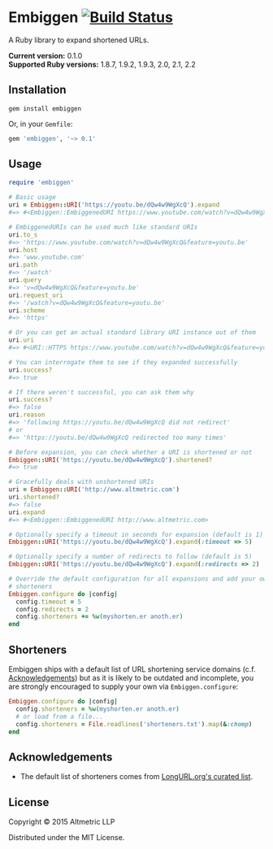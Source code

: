 # Embiggen [![Build Status](https://travis-ci.org/altmetric/embiggen.svg?branch=master)](https://travis-ci.org/altmetric/embiggen)

A Ruby library to expand shortened URLs.

**Current version:** 0.1.0  
**Supported Ruby versions:** 1.8.7, 1.9.2, 1.9.3, 2.0, 2.1, 2.2

## Installation

```
gem install embiggen
```

Or, in your `Gemfile`:

```ruby
gem 'embiggen', '~> 0.1'
```

## Usage
```ruby
require 'embiggen'

# Basic usage
uri = Embiggen::URI('https://youtu.be/dQw4w9WgXcQ').expand
#=> #<Embiggen::EmbiggenedURI https://www.youtube.com/watch?v=dQw4w9WgXcQ&feature=youtu.be>

# EmbiggenedURIs can be used much like standard URIs
uri.to_s
#=> 'https://www.youtube.com/watch?v=dQw4w9WgXcQ&feature=youtu.be'
uri.host
#=> 'www.youtube.com'
uri.path
#=> '/watch'
uri.query
#=> 'v=dQw4w9WgXcQ&feature=youtu.be'
uri.request_uri
#=> '/watch?v=dQw4w9WgXcQ&feature=youtu.be'
uri.scheme
#=> 'https'

# Or you can get an actual standard library URI instance out of them
uri.uri
#=> #<URI::HTTPS https://www.youtube.com/watch?v=dQw4w9WgXcQ&feature=youtu.be>

# You can interrogate them to see if they expanded successfully
uri.success?
#=> true

# If there weren't successful, you can ask them why
uri.success?
#=> false
uri.reason
#=> 'following https://youtu.be/dQw4w9WgXcQ did not redirect'
# or
#=> 'https://youtu.be/dQw4w9WgXcQ redirected too many times'

# Before expansion, you can check whether a URI is shortened or not
Embiggen::URI('https://youtu.be/dQw4w9WgXcQ').shortened?
#=> true

# Gracefully deals with unshortened URIs
uri = Embiggen::URI('http://www.altmetric.com')
uri.shortened?
#=> false
uri.expand
#=> #<Embiggen::EmbiggenedURI http://www.altmetric.com>

# Optionally specify a timeout in seconds for expansion (default is 1)
Embiggen::URI('https://youtu.be/dQw4w9WgXcQ').expand(:timeout => 5)

# Optionally specify a number of redirects to follow (default is 5)
Embiggen::URI('https://youtu.be/dQw4w9WgXcQ').expand(:redirects => 2)

# Override the default configuration for all expansions and add your own
# shorteners
Embiggen.configure do |config|
  config.timeout = 5
  config.redirects = 2
  config.shorteners += %w(myshorten.er anoth.er)
end
```

## Shorteners

Embiggen ships with a default list of URL shortening service domains (c.f.
[Acknowledgements](#acknowledgements)) but as it is likely to be outdated and
incomplete, you are strongly encouraged to supply your own via
`Embiggen.configure`:

```ruby
Embiggen.configure do |config|
  config.shorteners = %w(myshorten.er anoth.er)
  # or load from a file...
  config.shorteners = File.readlines('shorteners.txt').map(&:chomp)
end
```

## Acknowledgements

* The default list of shorteners comes from [LongURL.org's curated
  list](http://longurl.org/services).

## License

Copyright © 2015 Altmetric LLP

Distributed under the MIT License.
